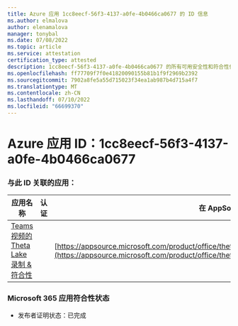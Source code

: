 ```yaml
---
title: Azure 应用 1cc8eecf-56f3-4137-a0fe-4b0466ca0677 的 ID 信息
ms.author: elmalova
author: elenamalova
manager: tonybal
ms.date: 07/08/2022
ms.topic: article
ms.service: attestation
certification_type: attested
description: 1cc8eecf-56f3-4137-a0fe-4b0466ca0677 的所有可用安全性和符合性信息。
ms.openlocfilehash: ff77709f7f0e41820090155b81b1f9f2969b2392
ms.sourcegitcommit: 7902a8fe5a55d715023f34ea1ab987b4d715a4f7
ms.translationtype: MT
ms.contentlocale: zh-CN
ms.lasthandoff: 07/10/2022
ms.locfileid: "66699370"
---
```

# <a name="azure-app-id-1cc8eecf-56f3-4137-a0fe-4b0466ca0677"></a>Azure 应用 ID：1cc8eecf-56f3-4137-a0fe-4b0466ca0677


### <a name="apps-associated-with-this-id"></a>与此 ID 关联的应用：
| **应用名称** | **认证** | **在 AppSource 中查看** |
|--------------|---------------|-----------------------|
| [Teams 视频的 Theta Lake 录制 &amp; 符合性](../forward/thetalake.thetalake_recording_and_compliance_for_teams.md) |  | [https://appsource.microsoft.com/product/office/thetalake.thetalake_recording_and_compliance_for_teams](https://appsource.microsoft.com/product/office/thetalake.thetalake_recording_and_compliance_for_teams) |

### <a name="microsoft-365-app-compliance-status"></a>Microsoft 365 应用符合性状态
- 发布者证明状态：已完成
